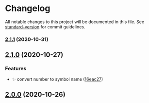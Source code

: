 # Changelog

All notable changes to this project will be documented in this file. See [standard-version](https://github.com/conventional-changelog/standard-version) for commit guidelines.

### [2.1.1](https://github.com/manh-vv/eosjs-name/compare/v2.1.0...v2.1.1) (2020-10-31)

## [2.1.0](https://github.com/manh-vv/eosjs-name/compare/v1.1.1...v2.1.0) (2020-10-27)


### Features

* :sparkles: convert number to symbol name ([16eac27](https://github.com/manh-vv/eosjs-name/commit/16eac27f9d8c150093ffc1b48adbe4cef3e9dbd4))

## [2.0.0](https://github.com/manh-vv/eosjs-name/compare/v1.1.1...v2.0.0) (2020-10-26)
